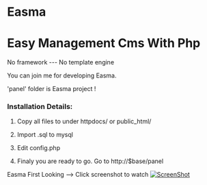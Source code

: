Easma
=====

# Easy Management Cms With Php

No framework --- No template engine

You can join me for developing Easma.

'panel' folder is Easma project !

### Installation Details: 

1. Copy all files to under httpdocs/ or public_html/

2. Import .sql to mysql

3. Edit config.php

4. Finaly you are ready to go. Go to http://$base/panel  


Easma First Looking --> Click screenshot to watch 
[![ScreenShot](http://i.ytimg.com/vi/j9leUZyi-_o/maxresdefault.jpg)](http://youtu.be/j9leUZyi-_o)

